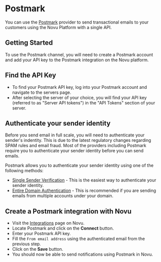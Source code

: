# Postmark

You can use the [Postmark](https://postmarkapp.com/) provider to send transactional emails to your customers using the Novu Platform with a single API.

## Getting Started

To use the Postmark channel, you will need to create a Postmark account and add your API key to the Postmark integration on the Novu platform.

## Find the API Key

- To find your Postmark API key, log into your Postmark account and navigate to the servers page.
- After selecting the server of your choice, you will find your API key (referred to as "Server API tokens") in the "API Tokens" section of your server.

## Authenticate your sender identity

Before you send email in full scale, you will need to authenticate your sender's indentity. This is due to the latest regulatory changes regarding SPAM rules and email fraud. Most of the providers including Postmark require you to authenticate your sender identity before you can send emails.


Postmark allows you to authenticate your sender identity using one of the following methods:

- [Single Sender Verification](https://account.postmarkapp.com/signatures/new) - This is the easiest way to authenticate your sender identity.
- [Entire Domain Authentication](https://postmarkapp.com/support/article/1046-how-do-i-verify-a-domain#:~:text=be%20verified%20automatically.-,Navigate%20to%20Sender%20Signatures.,to%20your%20DNS%2C%20choose%20Verify.) - This is recommended if you are sending emails from multiple accounts under your domain.

## Create a Postmark integration with Novu

- Visit the [Integrations](https://web.novu.co/integrations) page on Novu.
- Locate Postmark and click on the **Connect** button.
- Enter your Postmark API key.
- Fill the `From email address` using the authenticated email from the previous step.
- Click on the **Save** button.
- You should now be able to send notifications using Postmark in Novu.
